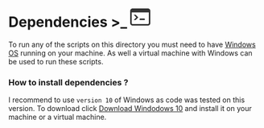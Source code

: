 # Dependencies >_ <img src="../images/window_console.png" width="40">

To run any of the scripts on this directory you must need to have [Windows OS](https://en.wikipedia.org/wiki/Microsoft_Windows) running on your machine. As well a virtual machine with Windows can be used to run these scripts.


### How to install dependencies ?

I recommend to use `version 10` of Windows as code was tested on this version. To download click [Download Windodows 10](https://www.microsoft.com/en-us/software-download/windows10) and install it on your machine or a virtual machine.